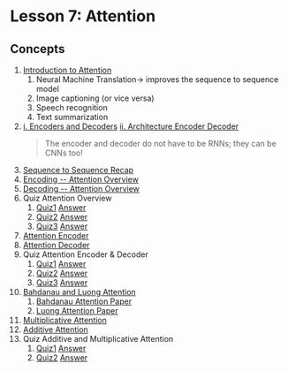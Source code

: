 # Lesson 7: Attention

## Concepts

1. [Introduction to Attention](https://www.youtube.com/watch?time_continue=260&v=NCn97L5WbCY)
	1. Neural Machine Translation-> improves the sequence to sequence model
	1. Image captioning (or vice versa)
	1. Speech recognition
	1. Text summarization
1. [i. Encoders and Decoders](https://www.youtube.com/watch?v=tDJBDwriJYQ) [ii. Architecture Encoder Decoder](https://www.youtube.com/watch?time_continue=4&v=dkHdEAJnV_w)
	> The encoder and decoder do not have to be RNNs; they can be CNNs too!
1. [Sequence to Sequence Recap](https://www.youtube.com/watch?time_continue=2&v=MRPHIPR0pGE)
1. [Encoding -- Attention Overview](https://www.youtube.com/watch?v=IctAnMaVUKc)
1. [Decoding -- Attention Overview](https://www.youtube.com/watch?v=DJxiPd585GY)
1. Quiz Attention Overview
	1. [Quiz1](images/quiz1.png) [Answer](images/quiz1_ans.png)
	1. [Quiz2](images/quiz2.png) [Answer](images/quiz2_ans.png)
	1. [Quiz3](images/quiz3.png) [Answer](images/quiz3_ans.png)
1. [Attention Encoder](https://www.youtube.com/watch?v=sphe9LDT4rA)
1. [Attention Decoder](https://www.youtube.com/watch?v=5mMz6nN9_Ss)
1. Quiz Attention Encoder & Decoder
	1. [Quiz1](images/quiz1a.png) [Answer](images/quiz1a_ans.png)
	1. [Quiz2](images/quiz2a.png) [Answer](images/quiz2a_ans.png)
	1. [Quiz3](images/quiz3a.png) [Answer](images/quiz3a_ans.png)
1. [Bahdanau and Luong Attention](https://www.youtube.com/watch?time_continue=5&v=2eqIUDjefNg)
	1. [Bahdanau Attention Paper](https://arxiv.org/abs/1409.0473)
	1. [Luong Attention Paper](https://arxiv.org/abs/1508.04025)
1. [Multiplicative Attention](https://www.youtube.com/watch?time_continue=18&v=1-OwCgrx1eQ)
1. [Additive Attention](https://www.youtube.com/watch?time_continue=6&v=93VfVWZ-IvY)
1. Quiz Additive and Multiplicative Attention
	1. [Quiz1](images/quiz1b.png) [Answer](images/quiz1b_ans.png)
	1. [Quiz2](images/quiz2b.png) [Answer](images/quiz2b_ans.png)




